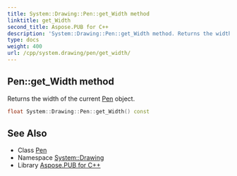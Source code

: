 ```yaml
---
title: System::Drawing::Pen::get_Width method
linktitle: get_Width
second_title: Aspose.PUB for C++
description: 'System::Drawing::Pen::get_Width method. Returns the width of the current Pen object in C++.'
type: docs
weight: 400
url: /cpp/system.drawing/pen/get_width/
---
```

## Pen::get_Width method


Returns the width of the current [Pen](../) object.

```cpp
float System::Drawing::Pen::get_Width() const
```

## See Also

* Class [Pen](../)
* Namespace [System::Drawing](../../)
* Library [Aspose.PUB for C++](../../../)
